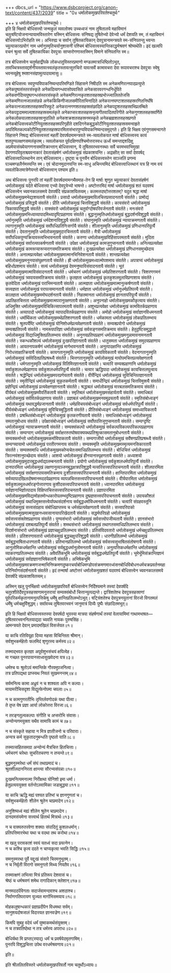 +++
dbcs_url = "https://www.dsbcproject.org/canon-text/content/437/2039"
title = "0४ धर्मालोकमुखपरिवर्तश्चतुर्थः"

+++
४ धर्मालोकमुखपरिवर्तश्चतुर्थः।  
इति हि भिक्षवो बोधिसत्त्वो जन्मकुलं व्यवलोक्य उच्चध्वजं नाम तुषितालये महाविमानं चतुःषष्टियोजनान्यायामविस्तारेण यस्मिन् बोधिसत्त्वः संनिषद्य तुषितेभ्यो देवेभ्यो धर्मं देशयति स्म, तं महाविमानं बोधिसत्त्वोऽभिरोहति स्म। अभिरुह्य च सर्वान् तुषितकायिकान् देवपुत्रानामन्त्रयते स्म-संनिपतन्तु भवन्तः च्युत्याकारप्रयोगं नाम धर्मानुस्मृतिचर्यानुशासनीं पश्चिमं बोधिसत्त्वस्यान्तिकाद्धर्मश्रवणं श्रोष्यथेति। इदं खल्वपि वचनं श्रुत्वा सर्वे तुषितकायिका देवपुत्राः साप्सरोगणास्तस्मिन् विमाने संनिपतन्ति स्म॥

तत्र बोधिसत्त्वेन चतुर्महाद्वीपके लोकधातुविस्तरप्रमाणो मण्डलमात्राधिष्ठितोऽभूत्, तावच्चित्रस्तावद्दर्शनीयस्तावत्स्वलंकृतस्तावत्सुरुचिरो यावत्सर्वे कामावचरा देवा रूपावचराश्च देवपुत्राः स्वेषु भवनव्यूहेषु श्मशानसंज्ञामुत्पादयामासुः॥

तत्र बोधिसत्त्वः स्वपुण्यविपाकनिष्यन्दपरिमण्डिते सिंहासने निषीदति स्म अनेकमणिरत्नपादप्रत्युप्ते अनेकपुष्पसंस्तरसंस्कृते अनेकदिव्यगन्धवासोपवासिते अनेकसारवरगन्धनिर्धूपिते अनेकवर्णदिव्यपुष्पगन्धसंस्तरसंस्कृते अनेकमणिरत्नकृतशतसहस्रप्रभोज्ज्वालिततेजसि अनेकमणिरत्नजालसंछन्ने अनेककिंकिणीजालसमीरिताभिनादिते अनेकरत्नघण्टाशतसहस्ररणितनिर्घोषे अनेकरत्नजालशतसहस्रपरिस्फुटे अनेकरत्नगणशतसहस्रसंछादिते अनेकपट्टशतसहस्राभिप्रलम्बिते अनेकपट्टदाममाल्यशतसहस्रसमलंकृते अनेकाप्सरःशतसहस्रनृत्यगीतवादितपरिगीते अनेकगुणशतसहस्रवर्णिते अनेकलोकपालशतसहस्रानुपालिते अनेकशक्रशतसहस्रनमस्कृते अनेकब्रह्मशतसहस्रप्रणते अनेकबोधिसत्त्वकोटीनियुतशतसहस्रपरिगृहीते दशदिगनेकबुद्धकोटीनियुतशतसहस्रसमन्वाहृते अपरिमितकल्पकोटीनियुतशतसहस्रपारमितासंभारपुण्यविपाकनिष्यन्दसमुद्गते। इति हि भिक्षव एवंगुणसमन्वागते सिंहासने निषद्य बोधिसत्त्वस्तां महतीं देवपर्षदमामन्त्रयते स्म-व्यवलोकयत मार्षा बोधिसत्त्वस्य कायं शतपुण्यलक्षणसमलंकृतम्। व्यवलोकयत पूर्वदक्षिणपश्चिमोत्तरास्वध ऊर्ध्वं समन्ताद्दशदिक्षु अप्रमेयासंख्येयागणनासमतिक्रान्तान् बोधिसत्त्वान्, ये तुषितवरभवनस्थाः सर्वे चरमभवाभिमुखा देवगणपरिवृताश्च्यवनाकारं देवतासंहर्षणं धर्मालोकमुखं संप्रकाशयन्ति। अद्राक्षीत् सा सर्वा देवपर्षद् बोधिसत्त्वाधिस्थानेन तान् बोधिसत्त्वान्। दृष्ट्वा च पुनर्येन बोधिसत्त्वस्तेन साञ्जलिं प्रणम्य पञ्चमण्डलैर्नमस्यन्ति स्म। एवं चोदानमुदानयन्ति स्म-साधु अचिन्त्यमिदं बोधिसत्त्वाधिस्थानं यत्र हि नाम वयं व्यवलोकितमात्रेणेयन्तो बोधिसत्त्वान् पश्याम इति॥

अथ बोधिसत्त्वः पुनरपि तां महतीं देवपर्षदमामन्त्र्यैवमाह-तेन हि मार्षाः शृणुत च्युत्याकारं देवतासंहर्षणं धर्मालोकमुखं यदेते बोधिसत्त्वा एभ्यो देवपुत्रेभ्यो भाषन्ते। अष्टोत्तरमिदं मार्षा धर्मालोकमुखं शतं यदवश्यं बोधिसत्त्वेन च्यवनकालसमये देवपर्षदि संप्रकाशयितव्यम्। कतमत्तदष्टोत्तरशतम्? यदुत श्रद्धा मार्षा धर्मालोकमुखमभेद्याशयतायै संवर्तते। प्रसादो धर्मालोकमुखमाविलचित्तप्रसादनतायै संवर्तते। प्रामोद्यं धर्मालोकमुखं प्रसिद्ध्यै संवर्तते। प्रीति धर्मालोकमुखं चित्तविशुद्ध्यै संवर्तते। कायसंवरो धर्मालोकमुखं त्रिकायपरिशुद्ध्यै संवर्तते। वाक्संवरो धर्मालोकमुखं चतुर्वाग्दोषपरिवर्जनतायै  संवर्तते। मनःसंवरो धर्मालोकमुखमभिध्याव्यापादमिथ्यादृष्टिप्रहाणाय संवर्तते। बुद्धानुस्मृतिधर्मालोकमुखं बुद्धदर्शनविशुद्ध्यै संवर्तते। धर्मानुस्मृति धर्मालोकमुखं धर्मदेशनाविशुद्ध्यै संवर्तते। संघानुस्मृति धर्मालोकमुखं न्यायाक्रमणतायै संवर्तते। त्यागानुस्मृति धर्मालोकमुखं सर्वोपधिप्रतिनिःसर्गायै संवर्तते। शीलानुस्मृति धर्मालोकमुखं प्रणिधानपरिपूर्त्यै संवर्तते। देवतानुस्मृति धर्मालोकमुखमुदारचित्ततायै संवर्तते। मैत्री धर्मालोकमुखं सर्वोपधिकपुण्यक्रियावस्त्वभिभावनतायै संवर्तते। करुणा धर्मालोकमुखविहिंसापरमतायै संवर्तते। मुदिता धर्मालोकमुखं सर्वारत्यपकर्षणतायै संवर्तते। उपेक्षा धर्मालोकमुखं कामजुगुप्सनतायै संवर्तते। अनित्यप्रत्यवेक्षा धर्मालोकमुखं कामरूप्यारूप्यरागसमतिक्रमाय संवर्तते। दुःखप्रत्यवेक्षा धर्मालोकमुखं प्रणिधानसमुच्छेदाय संवर्तते। अनात्मप्रत्यवेक्षा धर्मालोकमुखमात्मानभिनिवेशनतायै संवर्तते। शान्तप्रत्यवेक्षा धर्मालोकमुखमनुनयासंघुक्षणतायै संवर्तते। ह्री धर्मालोकमुखमध्यात्मोपशमाय संवर्तते। अपत्राप्यं धर्मालोकमुखं बहिर्धाप्रशमाय संवर्तते। सत्यं धर्मालोकमुखं देवमनुष्याविसंवादनतायै संवर्तते। भूतं धर्मालोकमुखमात्माविसंवादनतायै संवर्तते। धर्मचरणं धर्मालोकमुखं धर्मप्रतिशरणतायै संवर्तते। त्रिशरणगमनं धर्मालोकमुखं त्र्यपायसमतिक्रमाय संवर्तते। कृतज्ञता धर्मालोकमुखं कृतकुशलमूलाविप्रणाशाय संवर्तते। कृतवेदिता धर्मालोकमुखं पराभिमन्यतायै संवर्तते। आत्मज्ञता धर्मालोकमुखमात्मानुत्कर्षणतायै संवर्तते। सत्त्वज्ञता धर्मालोकमुखं परापत्समानतायै संवर्तते। धर्मज्ञता धर्मालोकमुखं धर्मानुधर्मप्रतिपत्त्यै संवर्तते। कालज्ञता धर्मालोकमुखममोघदर्शनतायै संवर्तते। निहतमानता धर्मालोकमुखं ज्ञानतापरिपूर्त्यै संवर्तते। अप्रतिहतचित्तता धर्मालोकमुखमात्मपरानुरक्षणतायै संवर्तते। अनुपनाहो धर्मालोकमुखमकौकृत्याय संवर्तते। अधिमुक्ति धर्मालोकमुखमविचिकित्सापरमतायै संवर्तते। अशुभप्रत्यवेक्षा धर्मालोकमुखं कामवितर्कप्रहाणाय संवर्तते। अव्यापादो धर्मालोकमुखं व्यापादवितर्कप्रहाणाय संवर्तते। अमोहो धर्मालोकमुखं सर्वाज्ञानविधमनतायै संवर्तते। धर्मार्थिकता धर्मालोकमुखमर्थप्रतिशरणतायै संवर्तते। धर्मकामता धर्मालोकमुखं लोकप्रतिलम्भाय संवर्तते। श्रुतपर्येष्टि धर्मालोकमुखं योनिशोधर्मप्रत्यवेक्षणतायै संवर्तते। सम्यक्प्रयोगो धर्मालोकमुखं सम्यक्प्रतिपत्त्यै संवर्तते। नामरूपपरिज्ञा धर्मालोकमुखं सर्वसङ्गसमतिक्रमाय संवर्तते। हेतुदृष्टिसमुद्धातो धर्मालोकमुखं विद्याधिमुक्तिप्रतिलम्भाय संवर्तते। अनुनयप्रतिघप्रहाणं धर्मालोकमुखमनुन्नामावनामनतायै संवर्तते। स्कन्धकौशल्यं धर्मालोकमुखं दुःखपरिज्ञानतायै संवर्तते। धातुसमता धर्मालोकमुखं समुदयप्रहाणाय संवर्तते। आयतनापकर्षणं धर्मालोकमुखं मार्गभावनतायै संवर्तते। अनुत्पादक्षान्ति धर्मालोकमुखं निरोधसाक्षात्क्रियायै संवर्तते। कायगतानुस्मृति धर्मालोकमुखं कायविवेकतायै संवर्तते। वेदनागतानुस्मृति धर्मालोकमुखं सर्ववेदितप्रतिप्रश्रब्ध्यै संवर्तते। चित्तगतानुस्मृति धर्मालोकमुखं मायोपमचित्तप्रत्यवेक्षणतायै संवर्तते। धर्मगतानुस्मृति धर्मालोकमुखं वितिमिरज्ञानतायै संवर्तते। चत्वारि सम्यक्प्रहाणानि धर्मालोकमुखं सर्वाकुशलधर्मप्रहाणाय सर्वकुशलधर्मपरिपूर्त्यै संवर्तते। चत्वार ऋद्धिपादा धर्मालोकमुखं कायचित्तलघुत्वाय संवर्तते। श्रद्धेन्द्रियं धर्मालोकमुखमपरप्रणेयतायै संवर्तते। वीर्येन्द्रियं धर्मालोकमुखं सुविचिन्तितज्ञानतायै संवर्तते। स्मृतीन्द्रियं धर्मालोकमुखं सुकृतकर्मतायै संवर्तते। समाधीन्द्रियं धर्मालोकमुखं चित्तविमुक्त्यै संवर्तते। प्रज्ञेन्द्रियं धर्मालोकमुखं प्रत्यवेक्षणज्ञानतायै संवर्तते। श्रद्धाबलं धर्मालोकमुखं मारबलसमतिक्रमाय संवर्तते। वीर्यबलं धर्मालोकमुखमवैवर्तिकतायै संवर्तते। स्मृतिबलं धर्मालोकमुखमसंहार्यतायै संवर्तते। समाधिबलं धर्मालोकमुखं सर्ववितर्कप्रहाणाय संवर्तते। प्रज्ञाबलं धर्मालोकमुखमनवमूढ्यतायै संवर्तते। स्मृतिसंबोध्यङ्गं धर्मालोकमुखं यथावद्धर्मप्रजानतायै संवर्तते। धर्मप्रविचयसंबोध्यङ्गं धर्मालोकमुखं सर्वधर्मपरिपूर्त्यै संवर्तते। वीर्यसंबोध्यङ्गं धर्मालोकमुखं सुविचित्रबुद्धितायै संवर्तते। प्रीतिसंबोध्यङ्गं धर्मालोकमुखं समाध्यायिकतायै संवर्तते। प्रश्रब्धिसंबोध्यङ्गं धर्मालोकमुखं कृतकरणीयतायै संवर्तते। समाधिसंबोध्यङ्गं धर्मालोकमुखं समतानुबोधाय संवर्तते। उपेक्षासंबोध्यङ्गं धर्मालोकमुखं सर्वोपपत्तिजुगुप्सनतायै संवर्तते। सम्यग्दृष्टि धर्मालोकमुखं न्यायाक्रमणतायै संवर्तते। सम्यक्संकल्पो धर्मालोकमुखं सर्वकल्पविकल्पपरिकल्पप्रहाणाय संवर्तते। सम्यग्वाग् धर्मालोकमुखं  सर्वाक्षररुतघोषवाक्यपथप्रतिश्रुत्कासमतानुबोधनतायै संवर्तते। सम्यक्कर्मान्तो धर्मालोकमुखमकर्माविपाकतायै संवर्तते। सम्यगाजीवो धर्मालोकमुखं सर्वेषणप्रतिप्रश्रब्ध्यै संवर्तते। सम्यग्व्यायामो धर्मालोकमुखं परतीरगमनाय संवर्तते। सम्यक्स्मृति धर्मालोकमुखमस्मृत्यमनसिकारतायै संवर्तते। सम्यक्समाधि धर्मालोकमुखमकोप्यचेतःसमाधिप्रतिलम्भाय संवर्तते। बोधिचित्तं धर्मालोकमुखं त्रिरत्नवंशानुपच्छेदाय संवर्तते। आशयो धर्मालोकमुखं हीनयानास्पृहणतायै संवर्तते। अध्याशयो धर्मालोकमुखमुदारबुद्धधर्माद्यालम्बनतायै संवर्तते। प्रयोगो धर्मालोकमुखं सर्वकुशलधर्मपरिपूर्त्यै संवर्तते। दानपारमिता धर्मालोकमुखं लक्षणानुव्यञ्जनबुद्धक्षत्रपरिशुद्ध्यै मत्सरिसत्त्वपरिपाचनतायै संवर्तते। शीलपारमिता धर्मालोकमुखं सर्वाक्षणापायसमतिक्रमाय दुःशीलसत्त्वपरिपाचनतायै संवर्तते। क्षान्तिपारमिता धर्मालोकमुखं सर्वव्यापादखिलदोषमानमददर्पप्रहाणाय व्यापन्नचित्तसत्त्वपरिपाचनतायै संवर्तते। वीर्यपारमिता धर्मालोकमुखं सर्वकुशलमूलधर्मारङ्गोत्तारणाय कुशीदसत्त्वपरिपाचनतायै संवर्तते। ध्यानपारमिता धर्मालोकमुखं सर्वज्ञानाभिज्ञोत्पादाय विक्षिप्तचित्तसत्त्वपरिपाचनतायै संवर्तते। प्रज्ञापारमिता धर्मालोकमुखमविद्यामोहतमोन्धकारोपलम्भदृष्टिप्रहाणाय दुष्प्रज्ञसत्त्वपरिपाचनतायै संवर्तते। उपायकौशलं धर्मालोकमुखं यथाधिमुक्तसत्त्वेर्यापथसंदर्शनाय सर्वबुद्धधर्माविधमनतायै संवर्तते। चत्वारि संग्रहवस्तूनि धर्मालोकमुखं सत्त्वसंग्रहाय संबोधिप्राप्तस्य च धर्मसंप्रत्यवेक्षणतायै संवर्तते। सत्त्वपरिपाको धर्मालोकमुखमात्मसुखानध्यवसानायापरिखेदतायै संवर्तते। सद्धर्मपरिग्रहो धर्मालोकमुखं सर्वसत्त्वसंक्लेशप्रहाणाय संवर्तते। पुण्यसंभारो धर्मालोकमुखं सर्वसत्त्वोपजीव्यतायै संवर्तते। ज्ञानसंभारो धर्मालोकमुखं दशबलप्रतिपूर्त्यै संवर्तते। शमथसंभारो धर्मालोकमुखं तथागतसमाधिप्रतिलम्भाय संवर्तते। विदर्शनासंभारो धर्मालोकमुखं प्रज्ञाचक्षुःप्रतिलम्भाय संवर्तते। प्रतिसंविदवतारो धर्मालोकमुखं धर्मचक्षुःप्रतिलम्भाय संवर्तते। प्रतिशरणावतारो धर्मालोकमुखं बुद्धचक्षुःपरिशुद्ध्यै संवर्तते। धारणीप्रतिलम्भो धर्मालोकमुखं सर्वबुद्धभाषिताधारणतायै संवर्तते। प्रतिभानप्रतिलम्भो धर्मालोकमुखं सर्वसत्त्वसुभाषितसंतोषणायै संवर्तते। आनुलोमिकधर्मक्षान्ति धर्मालोकमुखं सर्वबुद्धधर्मानुलोमनतायै संवर्तते। अनुत्पत्तिकधर्मक्षान्ति धर्मालोकमुखं व्याकरणप्रतिलम्भाय संवर्तते। अवैवर्तिकभूमि धर्मालोकमुखं सर्वबुद्धधर्मप्रतिपूर्त्यै संवर्तते। भूमेर्भूमिसंक्रान्तिज्ञानं धर्मालोकमुखं सर्वज्ञज्ञानाभिषेकतायै संवर्तते। अभिषेकभूमि धर्मालोकमुखमवक्रमणजन्माभिनिष्क्रमणदुष्करचर्याबोधिमण्डोपसंक्रमणमारध्वंसनबोधिविबोधनधर्मचक्रप्रवर्तनमहापरिनिर्वाणसंदर्शनतायै संवर्तते। इदं तन्मार्षा अष्टोत्तरं धर्मालोकमुखशतं यदवश्यं बोधिसत्त्वेन च्यवनकालसमये देवपर्षदि संप्रकाशयितव्यम्॥

अस्मिन् खलु पुनर्भिक्षवो धर्मालोकमुखपरिवर्ते बोधिसत्त्वेन निर्दिश्यमाने तस्यां देवपर्षदि चतुरशीतेर्देवपुत्रसहस्राणामनुत्तरायां सम्यक्संबोधौ चित्तान्युत्पद्यन्ते। द्वात्रिंशतेश्च देवपुत्रसहस्राणां पूर्वपरिकर्मकृतानामनुत्पत्तिकेषु धर्मेषु क्षान्तिप्रतिलम्भोऽभूत्। षट्‍त्रिंशतेश्च देवपुत्रनयुतानां विरजो विगतमलं धर्मेषु धर्मचक्षुर्विशुद्धम्। सर्वावच्च तुषितवरभवनं जानुमात्रं दिव्यैः पुष्पैः संछादितमभूत्॥

इति हि भिक्षवो बोधिसत्त्वस्तस्या देवपर्षदो भूयस्या मात्रया संहर्षणार्थं तस्यां वेलायामिमां गाथामभाषत—
तुषितवरभवननिलयाद्यदा च्यवति नायकः पुरुषसिंहः।  
आमन्त्रयते देवान् प्रमादमखिलं विसर्जयत॥१॥

या काचि रतिवियूहा दिव्या महसा विचिन्तिता श्रीमान्।  
सर्वशुभकर्महेतोः फलमिदं शृणुरस्य कर्मस्य॥२॥

तस्माद्भवत कृतज्ञा अपूर्वशुभसंचयं क्षपित्वेह।  
मा गच्छत पुनरपायानसाध्वसुखवेदना यत्र॥३॥

धर्मश्च यः श्रुतोऽयं ममान्तिके गौरवमुपजनित्वा।  
तत्र प्रतिपद्यथा प्राप्स्यथ नियतं सुखमनन्तम्॥४॥

सर्वमनित्य कामा अध्रुवं न च शाश्वता अपि न कल्पाः।  
मायामरीचिसदृशा विद्युत्फेनोपमा चपलाः॥५॥

न च कामगुणरतीभिः तृप्तिर्लवणोदकं यथा पीत्वा।  
ते तृप्त येष प्रज्ञा आर्या लोकोत्तरा विरजा॥६॥

न तरङ्गतुल्यकल्पाः संगीति च अप्सरोभि संवासः।  
अन्योन्यगमयुक्ता यथैव सामायि कामं च॥७॥

न च संस्कृते सहाया न मित्र ज्ञातीजनो च परिवाराः।  
अन्यत्र कर्म सुकृतादनुबन्धति पृष्ठतो याति॥८॥

तस्मात्सहितसमग्रा अन्योन्यं मैत्रचित्त हितचित्ताः।  
धर्मचरणं चरेथाः सुचरितचरणा न तप्यन्ते॥९॥

बुद्धमनुस्मरेथा धर्मं संघं तथाप्रमादं च।  
श्रुतशीलदाननिरता क्षान्त्या सौरभ्यसंपन्नाः॥१०॥

दुःखमनित्यमनात्मा निरीक्षथा योनिशो इमा धर्मा।  
हेतुप्रत्यययुक्ता वर्तन्तेऽस्वामिका जडाबुद्ध्या॥११॥

या काचि ऋद्धि मह्यं पश्यत प्रतिभां च ज्ञानगुणतां च।  
सर्वशुभकर्महेतोः शीलेन श्रुतेन चाप्रमादेन॥१२॥

अनुशिष्यध्वं मह्यं शीलेन श्रुतेन चाप्रमादेन।  
दानदमसंयमेना सत्त्वार्थ हितार्थ मित्रार्थः॥१३॥

न च वाक्यरुतरवेणा शक्याः संपादितुं कुशलधर्मान्।  
प्रतिपत्तिमारभेथा यथा च वदथा तथ करोथा॥१४॥

मा खलु परावकाशं स्वयं यतध्वं सदा प्रयत्नेन।  
न च कश्चि कृत्व ददते न चाप्यकृत्वा भवति सिद्धिः॥१५॥

समनुस्मरथा पूर्वे यद्दुःखं संसारे चिरमनुभूतम्।  
न च निर्वृती विरागो समनुगतो मिथ्य नियतैव॥१६॥

तस्मात्क्षणं लभित्वा मित्रं प्रतिरूप देशवासं च।  
श्रेष्ठं च धर्मश्रवणं शमेथ रागादिकान् क्लेशान्॥१७॥

मानमददर्पविगताः सदार्जवामन्दवाश्च अशठाश्च।  
निर्वाणगतिपरायण युज्यत मार्गाभिसमयाय॥१८॥

मोहकलुषान्धकारं प्रज्ञाप्रदीपेन विधमथा सर्वम्।  
सानुशयदोषजालं विदारयत ज्ञानवज्रेण॥१९॥

किमपि सुबहु वदेयं धर्मं युष्माकमर्थसंयुक्तम्।  
न च तत्रवतिष्ठेथा न तत्र धर्मस्य अपराधः॥२०॥

बोधिर्यथा मि प्राप्ता(स्याद्) धर्मं च प्रवर्षयेदमृतगामिम्।  
पुनरपि विशुद्धचित्ता उपेथ वरधर्मश्रवणाय॥२१॥

इति॥

इति श्रीललितविस्तरे धर्मालोकमुखपरिवर्तो नाम चतुर्थोऽध्यायः॥

